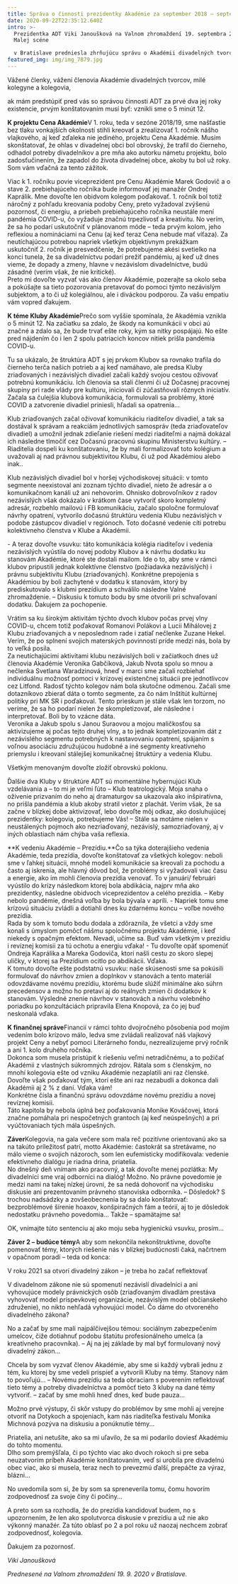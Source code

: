 ```yaml
---
title: Správa o činnosti prezidentky Akadémie za september 2018 – september 2020
date: 2020-09-22T22:35:12.640Z
intro: >-
  Prezidentka ADT Viki Janoušková na Valnom zhromaždení 19. septembra 2020 na
  Malej scéne

  v Bratislave predniesla zhrňujúcu správu o Akadémii divadelných tvorcov za roky 2018-2020.
featured_img: img/img_7879.jpg
---
```

Vážené členky, vážení členovia Akadémie divadelných tvorcov, milé kolegyne a kolegovia,

ak mám predstúpiť pred vás so správou činnosti ADT za prvé dva jej roky existencie, prvým konštatovaním musí byť: vznikli sme o 5 minút 12.

**K projektu Cena Akadémie**V 1. roku, teda v sezóne 2018/19, sme našťastie bez tlaku vonkajších okolností stihli kreovať a zrealizovať 1. ročník nášho vlajkového, aj keď zďaleka nie jediného, projektu Cena Akadémie. Musím skonštatovať, že ohlas v divadelnej obci bol obrovský, že trafil do čierneho, odhadol potreby divadelníkov a pre mňa ako autorku námetu projektu, bolo zadosťučinením, že zapadol do života divadelnej obce, akoby tu bol už roky. Som vám vďačná za tento zážitok.

Viac k 1. ročníku povie viceprezident pre Cenu Akadémie Marek Godovič a o stave 2. prebiehajúceho ročníka bude informovať jej manažér Ondrej Kaprálik. Mne dovoľte len obidvom kolegom poďakovať. 1. ročník bol totiž náročný z pohľadu kreovania podoby Ceny, preto vyžadoval zvýšenú pozornosť, či energiu, a priebeh prebiehajúceho ročníka neustále mení pandémia COVID-u, čo vyžaduje značnú trpezlivosť a kreativitu. No verím, že sa ho podarí uskutočniť v plánovanom móde – teda prvým kolom, jeho reflexiou a nomináciami na Cenu (aj keď teraz Cena nebude mať víťaza). Za neutíchajúcou potrebou napriek všetkým objektívnym prekážkam uskutočniť 2. ročník je presvedčenie, že potrebujeme akési svetielko na konci tunela, že sa divadelníctvu podarí prežiť pandémiu, aj keď už dnes vieme, že dopady a zmeny, hlavne v nezávislom divadelníctve, budú zásadné (verím však, že nie kritické).\
Preto mi dovoľte vyzvať vás ako členov Akadémie, pozerajte sa okolo seba a pokúšajte sa tieto pozorovania pretavovať do pomoci týmto nezávislým subjektom, a to či už kolegiálnou, ale i diváckou podporou. Za vašu empatiu vám vopred ďakujem.

**K téme Kluby Akadémie**Prečo som vyššie spomínala, že Akadémia vznikla o 5 minút 12. Na začiatku sa zdalo, že škody na komunikácii v obci aú značné a zdalo sa, že bude trvať ešte roky, kým sa nitky pospájajú. No ešte pred nájdením čo i len 2 spolu patriacich koncov nitiek prišla pandémia COVID-u.

Tu sa ukázalo, že štruktúra ADT s jej prvkom Klubov sa rovnako trafila do čierneho terča našich potrieb a aj keď namáhavo, ale predsa Kluby zriaďovaných i nezávislých divadiel začali každý svojou cestou oživovať potrebnú komunikáciu. Ich členovia sa stali členmi či už Dočasnej pracovnej skupiny pri rade vlády pre kultúru, iniciovali či zúčastňovali rôznych iniciatív. Začala sa čulejšia klubová komunikácia, formulovali sa problémy, ktoré COVID a zatvorenie divadiel priniesli, hľadali sa opatrenia...

Klub zriaďovaných začal oživovať komunikáciu riaditeľov divadiel, a tak sa dostával k správam a reakciám jednotlivých samospráv (teda zriaďovateľov divadiel) a umožnil jednak zdieľanie riešení medzi riaditeľmi a najmä dokázal ich následne tlmočiť cez Dočasnú pracovnú skupinu Ministerstvu kultúry. – Riaditelia dospeli ku konštatovaniu, že by mali formalizovať toto kolégium a uvažovali aj nad právnou subjektivitou Klubu, či už pod Akadémiou alebo inak..

Klub nezávislých divadiel bol v horšej východiskovej situácii: v tomto segmente neexistoval ani zoznam týchto divadiel, nieto že adresár a o komunikačnom kanáli už ani nehovorím. Ohnisko dobrovoľníkov z radov nezávislých však dokázalo v krátkom čase vytvoriť skoro kompletný adresár, rozbehlo mailovú i FB komunikáciu, začalo spoločne formulovať návrhy opatrení, vytvorilo dočasnú štruktúru vedenia Klubu nezávislých v podobe zástupcov divadiel v regiónoch. Toto dočasné vedenie cíti potrebu kolektívneho členstva v Klube a Akadémii.

\- A teraz dovoľte vsuvku: táto komunikácia kolégia riaditeľov i vedenia nezávislých vyústila do novej podoby Klubov a k návrhu dodatku ku stanovám Akadémie, ktoré ste dostali mailom. Ide o to, aby sme v rámci klubov pripustili jednak kolektívne členstvo (požiadavka nezávislých) i právnu subjektivitu Klubu (zriaďovaných). Konkrétne prepojenia s Akadémiou by boli zachytené v dodatku k stanovám, ktorý by prediskutovalo s klubmi prezídium a schválilo následne Valné zhromaždenie. – Diskusiu k tomuto bodu by sme otvorili pri schvaľovaní dodatku. Ďakujem za pochopenie.

Vrátim sa ku širokým aktivitám týchto dvoch klubov počas prvej vlny COVID-u, chcem totiž poďakovať Romanovi Polákovi a Lucii Mihálovej z Klubu zriaďovaných a v neposlednom rade i zatiaľ nečlenke Zuzane Hekel. Verím, že po splnení svojich materských povinností príde medzi nás, bola by to veľká posila.\
Za neutíchajúcimi aktivitami klubu nezávislých boli v začiatkoch dnes už členovia Akadémie Veronika Gabčíková, Jakub Nvota spolu so mnou a nečlenka Svetlana Waradzinová, hneď v marci sme začali rozbiehať individuálnu možnosť pomoci v krízovej existenčnej situácii pre jednotlivcov cez Litfond. Radosť týchto kolegov nám bola skutočne odmenou. Začali sme dotazníkovo zbierať dáta o tomto segmente, za čo nám Inštitút kultúrnej politiky pri MK SR i poďakoval. Tento prieskum je stále však len torzom, no veríme, že sa ho podarí nielen že skompletizovať, ale následne i interpretovať. Boli by to vzácne dáta.\
Veronika a Jakub spolu s Janou Suraovou a mojou maličkosťou sa aktivizujeme aj počas tejto druhej vlny, a to jednak kompletizovaním dát z nezávislého segmentu potrebných k nastavovaniu opatrení, spájaním s voľnou asociáciu združujúcou hudobné a iné segmenty kreatívneho priemyslu i kreovaní stálejšej komunikačnej štruktúry a vedenia Klubu.

Všetkým menovaným dovoľte zložiť obrovskú poklonu.

Ďalšie dva Kluby v štruktúre ADT sú momentálne hybernujúci Klub vzdelávania a – to mi je veľmi ľúto – Klub teatrologický. Moja snaha o oživenie prizvaním do neho aj dramaturgov sa ukazovala ako inšpiratívna, no prišla pandémia a klub akoby stratil vietor z plachát. Verím však, že sa začne v blízkej dobe aktivizovať, lebo dovoľte môj odkaz, ako dosluhujúcej prezidentky: kolegovia, potrebujeme Vás! – Stále sa motáme nielen v neustálených pojmoch ako nezriaďovaný, nezávislý, samozriaďovaný, aj v iných oblastiach nám chýba vaša reflexia.

**K vedeniu Akadémie – Prezídiu.**Čo sa týka doterajšieho vedenia Akadémie, teda prezídia, dovoľte konštatovať za všetkých kolegov: neboli sme v ľahkej situácii, mnohé modeli komunikácie sa kreovali za pochodu a často aj iskrenia, ale hlavný dôvod bol, že problémy si vyžadovali viac času a energie, ako im mohli členovia prezídia venovať. To v januári/ februári vyústilo do krízy následkom ktorej bola abdikácia, najprv mňa ako prezidentky, následne obidvoch viceprezidentov a celého prezídia. – Keby nebolo pandémie, dnešná voľba by bola bývala v apríli. - Napriek tomu sme krízovú situáciu zvládli a dotiahli dnes ku zdarnému koncu – voľbe nového prezídia.\
Rada by som k tomuto bodu dodala a zdôraznila, že všetci a vždy sme konali s úmyslom pomôcť nášmu spoločnému projektu Akadémie, i keď niekedy s opačným efektom. Nevadí, učíme sa. Buď vám všetkým v prezídiu i revíznej komisii za tú ochotu a energiu vďaka! - Tu dovoľte opäť spomenúť Ondreja Kaprálika a Mareka Godoviča, ktorí našli cestu zo skoro slepej uličky, v ktorej sa Prezídium ocitlo po abdikácii. Vďaka.\
K tomuto dovoľte ešte podstatnú vsuvku: naše skúsenosti sme sa pokúsili formulovať do návrhov zmien a doplnkov v stanovách a tento materiál odovzdávame novému prezídiu, ktorému bude slúžiť minimálne ako súhrn precedensov a možno ho pretaví aj do reálnych zmien či dodatkov k stanovám. Výsledné znenie návrhov v stanovách a návrhu volebného poriadku po konzultáciách pripravila Elena Knopová, za čo jej buď neskonalá vďaka.

**K finančnej správe**Financií v rámci tohto dvojročného pôsobenia pod mojím vedením bolo krízovo málo, ledva sme zvládali realizovať náš vlajkový projekt Ceny a nebyť pomoci Literárneho fondu, nezrealizujeme prvý ročník a ani 1. kolo druhého ročníka.\
Dokonca som musela pristúpiť k riešeniu veľmi netradičnému, a to požičať Akadémii z vlastných súkromných zdrojov. Rátala som s členským, no mnohí kolegovia ešte od vzniku Akadémie nezaplatili ani raz členské. Dovoľte však poďakovať tým, ktorí ešte ani raz nezabudli a dokonca dali Akadémii aj 2 % z daní. Vďaka vám!\
Konkrétne čísla a finančnú správu odovzdáme novému prezídiu a novej revíznej komisii.\
Táto kapitola by nebola úplná bez poďakovania Monike Kováčovej, ktorá značne pomáhala pri nespočetných grantoch (aj keď neúspešných) a pri vyúčtovaniach tých mála úspešných.

**Záver**Kolegovia, na gala večere som mala reč pozitívne orientovanú ako sa na takúto príležitosť patrí, motto Akadémie: častokrát sa stretávame, no málo vieme o svojich názoroch, som len eufemisticky modifikovala: vedenie efektívneho dialógu je riadna drina, priatelia.\
No dnešný deň vnímam ako pracovný, a tak dovoľte menej pozlátka: My divadelníci sme vraj odborníci na dialóg! Možno. No právne povedomie je medzi nami na takej nízkej úrovni, že sa nedá dohovoriť na východisku diskusie ani prezentovaním právneho stanoviska odborníka. – Dôsledok? S trochou nadsádzky a zovšeobecnenia by sa dalo konštatovať: bezproblémové šírenie hoaxov, konšpiračných fám a teórií, aj to je dôsledok nedostatku právneho povedomia... Takže – spamätajme sa!

OK, vnímajte túto sentenciu aj ako moju seba hygienickú vsuvku, prosím...

**Záver 2 – budúce témy**A aby som nekončila nekonštruktívne, dovoľte pomenovať témy, ktorých riešenie nás v blízkej budúcnosti čaká, načrtnem v opačnom poradí – teda od konca:

V roku 2021 sa otvorí divadelný zákon – je treba ho začať reflektovať

V divadelnom zákone nie sú spomenutí nezávislí divadelníci a ani vyhovujúce modely právnických osôb (zriaďovaným divadlám prestáva vyhovovať model príspevkovej organizácie, nezávislým model občianskeho združenie), no nikto nehľadá vyhovujúci model. Čo dáme do otvoreného divadelného zákona?

No a začať by sme mali najpálčivejšou témou: sociálnym zabezpečením umelcov, čiže dotiahnuť podobu štatútu profesionálneho umelca (a kreatívneho pracovníka). – Aj na jej základe by mal byť formulovaný nový divadelný zákon...

Chcela by som vyzvať členov Akadémie, aby sme si každý vybrali jednu z tém, ku ktorej by sme vedeli prispieť a vytvorili Kluby na témy. Stanovy nám to povoľujú... – Novému prezídiu sa teda obraciam s poverením reflektovať tieto témy a potreby divadelníctva a pomôcť tieto 3 kluby na dané témy vytvoriť. – začať by sme mohli hneď dnes, keď bude pauza...

Možno prvé výstupy, či skôr vstupy do problémov by sme mohli aj verejne otvoriť na Dotykoch a spojeniach, kam nás riaditeľka festivalu Monika Michnová pozýva na diskusiu a ponúknutie témy...

Priatelia, ani netušíte, ako sa mi uľavilo, že sa mi podarilo doviesť Akadémiu do tohto momentu.\
Dlho som premýšľala, či po týchto viac ako dvoch rokoch si pre seba neuzatvorím príbeh Akadémie konštatovaním, veď si urobila pre divadelnú obec viac, ako si musela, teraz nech to prevezmú ďalší, prepáčte za výraz, blázni...

No uvedomila som si, že by som sa spreneverila tomu, čomu hovorím zodpovednosť za svoje činy či počiny...

A preto som sa rozhodla, že do prezídia kandidovať budem, no s upozornením, že len ako spolutvorca diskusie v prezídiu a už nie ako výkonný manažér. Za túto oblasť po 2 a pol roku už naozaj nechcem zobrať zodpovednosť, kolegovia.

Ďakujem za pozornosť.

*Viki Janoušková*

*Prednesené na Valnom zhromaždení 19. 9. 2020 v Bratislave.*